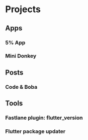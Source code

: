 # Projects

## Apps

### 5% App

### Mini Donkey

## Posts

### Code & Boba

## Tools

### Fastlane plugin: flutter_version

### Flutter package updater
